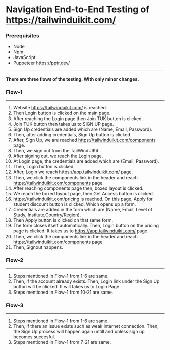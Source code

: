 # Navigation End-to-End Testing of https://tailwinduikit.com/
 ### Prerequisites
 - Node
 - Npm
 - JavaScript
 - Puppeteer https://pptr.dev/
 

------------



####  **There are three flows of the testing. WIth only minor changes.**

### Flow-1

------------

1.  Website https://tailwinduikit.com/ is reached.
2.  Then Login button is clicked on the main page.
3.  After reaching the Login page then Join TUK button is clicked.
4.  Join TUK button then takes us to SIGN UP page.
5.  Sign Up credentials are added which are (Name, Email, Password).
6. 	Then, after adding credentials, Sign Up button is clicked.
7.  After, Sign Up, we are reached  https://tailwinduikit.com/components 		page.
8. Then, we sign out from the TailWindUIKit.
9. After signing out, we reach the Login page.
10. At Login page, the credentials are added which are (Email, Password).
11.  Then, Login button is clicked.
12.  After, Login we reach https://app.tailwinduikit.com/ page.
13. Then, we click the components link in the header and reach 							https://tailwinduikit.com/components page.
14. After reaching components page then, boxed layout is clicked.
15. We reach the boxed layout page, then Get Access button is clicked.
16.  https://tailwinduikit.com/pricing is reached. On this page, Apply for student discount button is clicked. Which opens up a form.
17. Credentials are added in the form which are (Name, Email, Level of Study,  Institute,Country/Region).
18. Then Apply button is clicked on that same form.
19. The form closes itself automatically. Then, Login button on the pricing page is clicked. It takes us to https://app.tailwinduikit.com/ page.
20. Then, we click the components link in the header and reach 							https://tailwinduikit.com/components page.
21. Then, Signout happens.

### Flow-2

------------

1.  Steps mentioned in Flow-1 from 1-6 are same.
2. Then, if the account already exists. Then, Login link under the Sign Up 			button will be clicked. It will takes us to Login Page.
3. Steps mentioned in Flow-1 from 10-21 are same.

### Flow-3

------------

1.  Steps mentioned in Flow-1 from 1-6 are same.
2. Then, if there an issue exists such as weak internet connection. Then, the 		Sign Up process will happen again untill and unless sign up becomes 			succesful.
3. Steps mentioned in Flow-1 from 7-21 are same.



